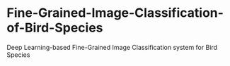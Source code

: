 # Fine-Grained-Image-Classification-of-Bird-Species
Deep Learning-based Fine-Grained Image Classification system for Bird Species
